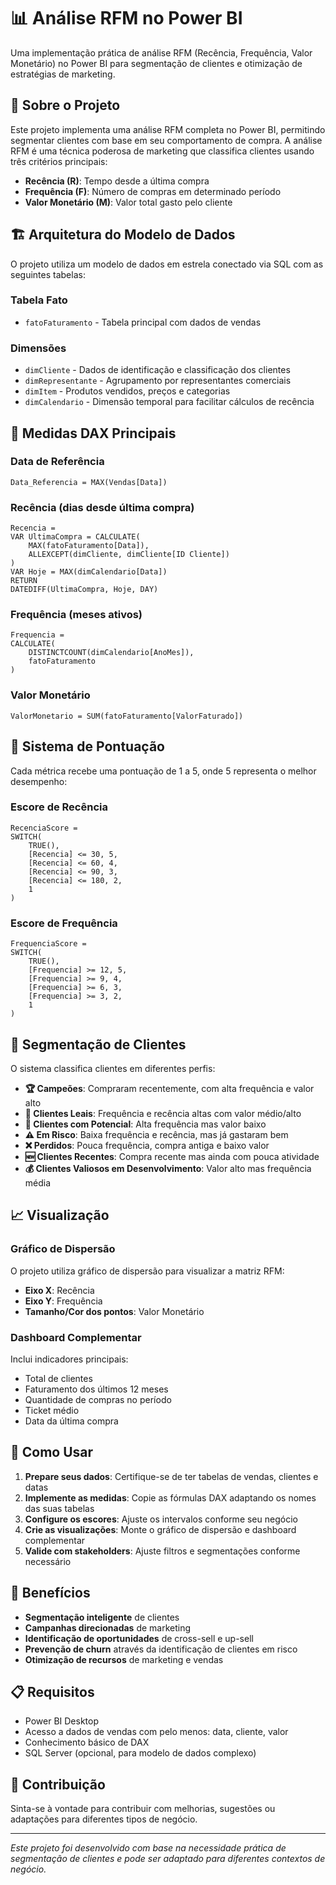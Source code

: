 # 📊 Análise RFM no Power BI

Uma implementação prática de análise RFM (Recência, Frequência, Valor Monetário) no Power BI para segmentação de clientes e otimização de estratégias de marketing.

## 🎯 Sobre o Projeto

Este projeto implementa uma análise RFM completa no Power BI, permitindo segmentar clientes com base em seu comportamento de compra. A análise RFM é uma técnica poderosa de marketing que classifica clientes usando três critérios principais:

- **Recência (R)**: Tempo desde a última compra
- **Frequência (F)**: Número de compras em determinado período
- **Valor Monetário (M)**: Valor total gasto pelo cliente

## 🏗️ Arquitetura do Modelo de Dados

O projeto utiliza um modelo de dados em estrela conectado via SQL com as seguintes tabelas:

### Tabela Fato
- `fatoFaturamento` - Tabela principal com dados de vendas

### Dimensões
- `dimCliente` - Dados de identificação e classificação dos clientes
- `dimRepresentante` - Agrupamento por representantes comerciais
- `dimItem` - Produtos vendidos, preços e categorias
- `dimCalendario` - Dimensão temporal para facilitar cálculos de recência

## 🧮 Medidas DAX Principais

### Data de Referência
```dax
Data_Referencia = MAX(Vendas[Data])
```

### Recência (dias desde última compra)
```dax
Recencia = 
VAR UltimaCompra = CALCULATE(
    MAX(fatoFaturamento[Data]),
    ALLEXCEPT(dimCliente, dimCliente[ID Cliente])
)
VAR Hoje = MAX(dimCalendario[Data])
RETURN
DATEDIFF(UltimaCompra, Hoje, DAY)
```

### Frequência (meses ativos)
```dax
Frequencia = 
CALCULATE(
    DISTINCTCOUNT(dimCalendario[AnoMes]),
    fatoFaturamento
)
```

### Valor Monetário
```dax
ValorMonetario = SUM(fatoFaturamento[ValorFaturado])
```

## 📏 Sistema de Pontuação

Cada métrica recebe uma pontuação de 1 a 5, onde 5 representa o melhor desempenho:

### Escore de Recência
```dax
RecenciaScore = 
SWITCH(
    TRUE(),
    [Recencia] <= 30, 5,
    [Recencia] <= 60, 4,
    [Recencia] <= 90, 3,
    [Recencia] <= 180, 2,
    1
)
```

### Escore de Frequência
```dax
FrequenciaScore = 
SWITCH(
    TRUE(),
    [Frequencia] >= 12, 5,
    [Frequencia] >= 9, 4,
    [Frequencia] >= 6, 3,
    [Frequencia] >= 3, 2,
    1
)
```

## 👥 Segmentação de Clientes

O sistema classifica clientes em diferentes perfis:

- **🏆 Campeões**: Compraram recentemente, com alta frequência e valor alto
- **💎 Clientes Leais**: Frequência e recência altas com valor médio/alto
- **🌱 Clientes com Potencial**: Alta frequência mas valor baixo
- **⚠️ Em Risco**: Baixa frequência e recência, mas já gastaram bem
- **❌ Perdidos**: Pouca frequência, compra antiga e baixo valor
- **🆕 Clientes Recentes**: Compra recente mas ainda com pouca atividade
- **💰 Clientes Valiosos em Desenvolvimento**: Valor alto mas frequência média

## 📈 Visualização

### Gráfico de Dispersão
O projeto utiliza gráfico de dispersão para visualizar a matriz RFM:
- **Eixo X**: Recência
- **Eixo Y**: Frequência  
- **Tamanho/Cor dos pontos**: Valor Monetário

### Dashboard Complementar
Inclui indicadores principais:
- Total de clientes
- Faturamento dos últimos 12 meses
- Quantidade de compras no período
- Ticket médio
- Data da última compra

## 🚀 Como Usar

1. **Prepare seus dados**: Certifique-se de ter tabelas de vendas, clientes e datas
2. **Implemente as medidas**: Copie as fórmulas DAX adaptando os nomes das suas tabelas
3. **Configure os escores**: Ajuste os intervalos conforme seu negócio
4. **Crie as visualizações**: Monte o gráfico de dispersão e dashboard complementar
5. **Valide com stakeholders**: Ajuste filtros e segmentações conforme necessário

## 🎯 Benefícios

- **Segmentação inteligente** de clientes
- **Campanhas direcionadas** de marketing
- **Identificação de oportunidades** de cross-sell e up-sell  
- **Prevenção de churn** através da identificação de clientes em risco
- **Otimização de recursos** de marketing e vendas

## 📋 Requisitos

- Power BI Desktop
- Acesso a dados de vendas com pelo menos: data, cliente, valor
- Conhecimento básico de DAX
- SQL Server (opcional, para modelo de dados complexo)

## 🤝 Contribuição

Sinta-se à vontade para contribuir com melhorias, sugestões ou adaptações para diferentes tipos de negócio.

---

*Este projeto foi desenvolvido com base na necessidade prática de segmentação de clientes e pode ser adaptado para diferentes contextos de negócio.*

